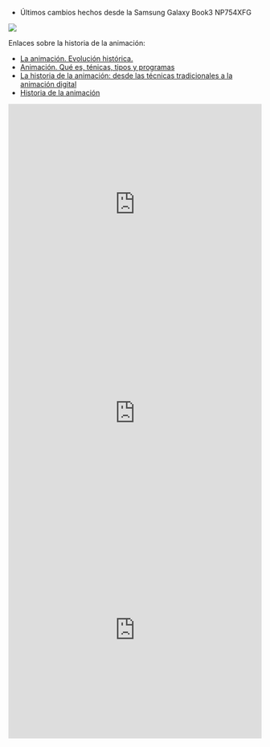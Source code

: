 - Últimos cambios hechos desde la Samsung Galaxy Book3 NP754XFG 

<img src="https://books.disney.com/content/uploads/2019/10/0786860707.jpg" />

Enlaces sobre la historia de la animación:
- [La animación. Evolución histórica.](https://openaccess.uoc.edu/bitstream/10609/52985/2/Animaci%C3%B3n%202D%20y%203D_M%C3%B3dulo1_La%20animaci%C3%B3n.%20Evoluci%C3%B3n%20hist%C3%B3rica.pdf)
- [Animación. Qué es, ténicas, tipos y programas](https://www.notodoanimacion.es/que-es-la-animacion-tipos-y-tecnicas/)
- [La historia de la animación: desde las técnicas tradicionales a la animación digital](https://www.esdesignbarcelona.com/actualidad/animacion/historia-animacion)
- [Historia de la animación](https://www.mstschool.mx/post/historia-de-la-animacion)

<iframe width="100%" height="400" src="https://time.graphics/embed?v=1&id=928698" frameborder="0" allowfullscreen></iframe>

<iframe width="100%" height="432" src="https://miro.com/app/live-embed/uXjVKo6LrMM=/?moveToViewport=-8820,220,4573,2396&embedId=382662857126" frameborder="0" scrolling="no" allow="fullscreen; clipboard-read; clipboard-write" allowfullscreen></iframe>

<iframe width="100%" height="432" src="https://miro.com/app/embed/uXjVKo6LrMM=/?pres=1&frameId=3458764597412061508&embedId=355369725472" frameborder="0" scrolling="no" allow="fullscreen; clipboard-read; clipboard-write" allowfullscreen></iframe>
